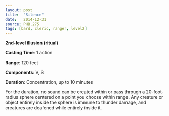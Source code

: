 ```yaml
---
layout: post
title:  "Silence"
date:   2014-12-31
source: PHB.275
tags: [bard, cleric, ranger, level2]
---
```


**2nd-level illusion (ritual)**

**Casting Time**: 1 action

**Range**: 120 feet

**Components**: V, S

**Duration**: Concentration, up to 10 minutes

For the duration, no sound can be created within or pass through a 20-foot-radius sphere centered on a point you choose within range. Any creature or object entirely inside the sphere is immune to thunder damage, and creatures are deafened while entirely inside it.